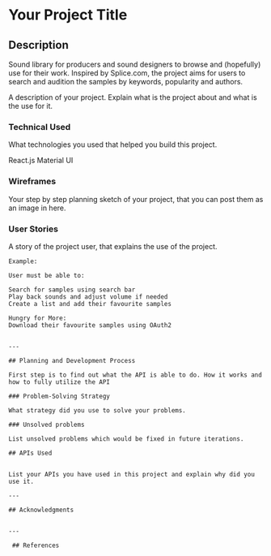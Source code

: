 # Your Project Title



## Description

Sound library for producers and sound designers to browse and (hopefully) use for their work. Inspired by Splice.com, the project aims for users to search and audition the samples by keywords, popularity and authors.

A description of your project. Explain what is the project about and what is the use for it.

### Technical Used
What technologies you used that helped you build this project. 

React.js
Material UI



### Wireframes

Your step by step planning sketch of your project, that you can post them as an image in here.

### User Stories

A story of the project user, that explains the use of the project.

```
Example:

User must be able to:

Search for samples using search bar
Play back sounds and adjust volume if needed
Create a list and add their favourite samples

Hungry for More:
Download their favourite samples using OAuth2


---

## Planning and Development Process

First step is to find out what the API is able to do. How it works and how to fully utilize the API

### Problem-Solving Strategy

What strategy did you use to solve your problems.

### Unsolved problems

List unsolved problems which would be fixed in future iterations.

## APIs Used


List your APIs you have used in this project and explain why did you use it.

---

## Acknowledgments


---

 ## References